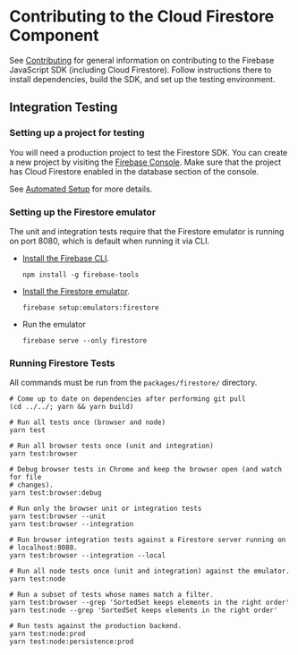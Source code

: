 # Contributing to the Cloud Firestore Component

See [Contributing](../../CONTRIBUTING.md) for general information on
contributing to the Firebase JavaScript SDK (including Cloud Firestore).
Follow instructions there to install dependencies, build the SDK, and set up
the testing environment.

## Integration Testing

### Setting up a project for testing

You will need a production project to test the Firestore SDK. You can create
a new project by visiting the 
[Firebase Console](https://console.firebase.google.com/). Make sure that the 
project has Cloud Firestore enabled in the database section of the console.

See 
[Automated Setup](https://github.com/firebase/firebase-js-sdk#automated-setup) 
for more details.

### Setting up the Firestore emulator

The unit and integration tests require that the Firestore emulator is running
on port 8080, which is default when running it via CLI.

  * [Install the Firebase CLI](https://firebase.google.com/docs/cli/).
    ```
    npm install -g firebase-tools
    ```
  * [Install the Firestore
    emulator](https://firebase.google.com/docs/firestore/security/test-rules-emulator#install_the_emulator).
    ```
    firebase setup:emulators:firestore
    ```
  * Run the emulator
    ```
    firebase serve --only firestore
    ```

### Running Firestore Tests

All commands must be run from the `packages/firestore/` directory. 

```
# Come up to date on dependencies after performing git pull
(cd ../../; yarn && yarn build)

# Run all tests once (browser and node)
yarn test

# Run all browser tests once (unit and integration)
yarn test:browser

# Debug browser tests in Chrome and keep the browser open (and watch for file
# changes).
yarn test:browser:debug

# Run only the browser unit or integration tests
yarn test:browser --unit
yarn test:browser --integration

# Run browser integration tests against a Firestore server running on
# localhost:8080.
yarn test:browser --integration --local

# Run all node tests once (unit and integration) against the emulator.
yarn test:node

# Run a subset of tests whose names match a filter.
yarn test:browser --grep 'SortedSet keeps elements in the right order'
yarn test:node --grep 'SortedSet keeps elements in the right order'

# Run tests against the production backend.
yarn test:node:prod
yarn test:node:persistence:prod
```
